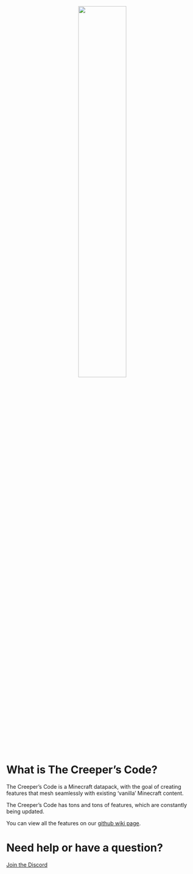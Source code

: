 <p align="center" className="hideOnSmtihed">
  <img width='50%' src="https://github.com/TheNuclearNexus/smithed/blob/master/public/sponsored_project.png?raw=true">
</p>

# What is The Creeper’s Code?
The Creeper’s Code is a Minecraft datapack, with the goal of creating features that mesh seamlessly with existing ‘vanilla’ Minecraft content.

The Creeper’s Code has tons and tons of features, which are constantly being updated.

You can view all the features on our [github wiki page](https://github.com/CreeperMagnet/the-creepers-code/wiki).

# Need help or have a question?
[Join the Discord](https://discord.gg/J3AtMSW)
